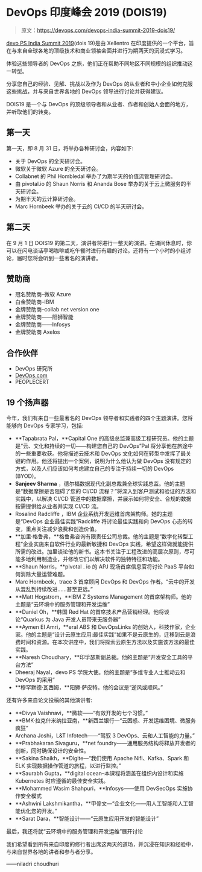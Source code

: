# DevOps 印度峰会 2019 (DOIS19)

> 原文：<https://devops.com/devops-india-summit-2019-dois19/>

[devo PS India Summit 2019](http://www.devopsindiasummit.com)(dois 19)是由 Xellentro 在印度提供的一个平台，旨在与来自全球各地的顶级技术和商业领袖会面并进行为期两天的沉浸式学习。

体验这些领导者的 DevOps 之旅，他们正在帮助不同地区不同规模的组织推动这一转型。

分享您自己的经验、见解、挑战以及作为 DevOps 的从业者和中小企业如何克服这些挑战，并与来自世界各地的 DevOps 领导进行讨论并获得建议。

DOIS19 是一个与 DevOps 的顶级领导者和从业者、作者和创始人会面的地方，并听取他们的转变。

## **第一天**

第一天，即 8 月 31 日，将举办各种研讨会，内容如下:

*   关于 DevOps 的全天研讨会。
*   微软关于微软 Azure 的全天研讨会。
*   Collabnet 的 Phil Hombledal 举办了为期半天的价值流管理研讨会。
*   由 pivotal.io 的 Shaun Norris 和 Ananda Bose 举办的关于云上微服务的半天研讨会。
*   为期半天的云计算研讨会。
*   Marc Hornbeek 举办的关于云的 CI/CD 的半天研讨会。

## **第二天**

在 9 月 1 日 DOIS19 的第二天，演讲者将进行一整天的演讲。在课间休息时，你可以在闪电谈话亭喝咖啡或吃午餐时进行有趣的讨论。还将有一个小时的小组讨论，届时您将会听到一些著名的演讲者。

## **赞助商**

*   冠名赞助商–微软 Azure
*   白金赞助商–IBM
*   金牌赞助商–collab net version one
*   金牌赞助商——阳狮智能
*   金牌赞助商——Infosys
*   金牌赞助商 Axelos

## **合作伙伴**

*   DevOps 研究所
*   [DevOps.com](http://DevOps.com)
*   PEOPLECERT

## **19 个扬声器**

今年，我们有来自一些最著名的 DevOps 领导者和实践者的四个主题演讲。您将能够向 DevOps 专家学习，包括:

*   **Tapabrata Pal，**Capital One 的高级总监兼高级工程研究员。他的主题是“云、文化和持续的一切——构建您自己的 DevOps”Pal 将分享他在旅途中的一些重要收获。他将描述云技术和 DevOps 文化如何在转型中发挥了最关键的作用。他还将提出一个案例，说明为什么他认为做 DevOps 没有规定的方式，以及人们应该如何考虑建立自己的专注于持续一切的 DevOps (BYOD)。
*   **Sanjeev Sharma** ，德尔福数据现代化副总裁兼全球实践总监。他的主题是“数据摩擦是否阻碍了您的 CI/CD 流程？”将深入到客户测试和验证的方法和实践中，以解决 CI/CD 管道中的数据摩擦，并展示如何将安全、合规的数据按需提供给从业者并实现 CI/CD 流。
*   Rosalind Radcliffe ，IBM 企业系统开发运维首席架构师。她的主题是“DevOps 企业最佳实践”Radcliffe 将讨论最佳实践和向 DevOps 心态的转变，重点关注减少浪费和创造价值。
*   **加里·格鲁弗，**格鲁弗咨询有限责任公司总裁。他的主题是“数字化转型工程”企业实施来自软件行业的最新敏捷和 DevOps 实践，希望这样做就能提供所需的改进。加里谈论他的新书。这本书关注于工程改进的高层次原则，尽可能多地利用制造业，并修改它们以解决软件的独特特征和功能。
*   **Shaun Norris，**pivotal . io 的 APJ 现场首席信息官将讨论 PaaS 平台如何消除大量运营难题。
*   Marc Hornbeek，trace 3 首席顾问 DevOps 和 DevOps 作者。“云中的开发从混乱到持续改进……甚至更远。”
*   **Matt Hogstrom，**IBM Z Systems Management 的首席架构师。他的主题是“云环境中的服务管理和开发运维”
*   **Daniel Oh，**韩国 Red Hat 的首席技术产品营销经理。他将谈论“Quarkus 为 Java 开发人员带来无服务器”
*   **Aymen El Amri，**eral ABS 和 DevOpsLinks 的创始人，科技作家，企业家。他的主题是“设计云原生应用:最佳实践”如果不是云原生的，迁移到云是浪费时间和资源。在本次讲座中，我们将探索云原生方法以及实施该方法的最佳实践。
*   **Naresh Choudhary，**印孚瑟斯副总裁。他的主题是“开发安全工具的平台方法”
*   Dheeraj Nayal，devo PS 学院大使。他的主题是“多维专业人士推动云和 DevOps 的采用”
*   **穆罕默德·瓦西姆，**阳狮·萨皮特。他的会议是“逆风或顺风。”

还有许多来自论文投稿的其他演讲者:

*   **Divya Vaishnavi，**微软——“有效开发的七个习惯。”
*   **BMK·拉克什米纳拉亚南，**新西兰银行—“云困惑、开发运维困境、微服务疯狂”
*   Archana Joshi，L&T Infotech——“驾驭 3 DevOps、云和人工智能的力量。”
*   **Prabhakaran Sivaguru，**net foundry——通用服务结构将释放开发者的创新，同时确保设计的安全性。
*   **Sakina Shaikh，**Digite—“我们使用 Apache Nifi、Kafka、Spark 和 ELK 实现数据操作管道的旅程，以进行监控。”
*   **Saurabh Gupta，**digital ocean–本课程将涵盖在组织内设计和实施 Kubernetes 时应遵循的最佳安全实践。
*   **Mohammed Wasim Shahpuri，**Infosys——使用 DevSecOps 实施协作安全模式
*   **Ashwini Lakshmikantha，**甲骨文—“企业文化——用人工智能和人工智能优化您的开发。”
*   **Sarat Dara，**智能设计——“云原生应用开发的智能设计”

最后，我还将就“云环境中的服务管理和开发运维”展开讨论

我们希望看到所有来自印度的修行者出席这两天的道场，并沉浸在知识和经验中，与来自世界各地的讲者和参与者分享。

——niladri choudhuri